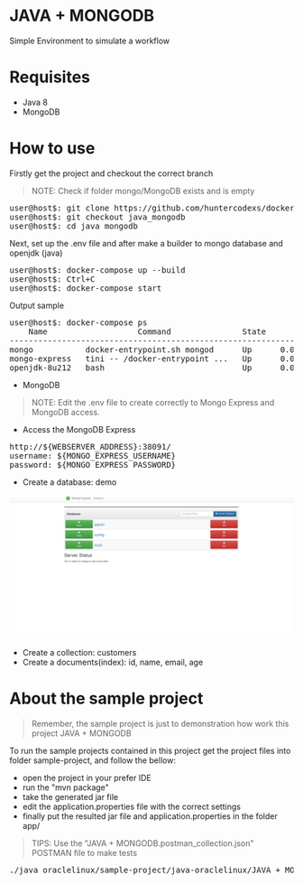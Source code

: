 # JAVA + MONGODB
Simple Environment to simulate a workflow

# Requisites

- Java 8
- MongoDB

# How to use

Firstly get the project and checkout the correct branch

> NOTE: Check if folder mongo/MongoDB exists and is empty

<pre>
user@host$: git clone https://github.com/huntercodexs/docker-series.git .
user@host$: git checkout java_mongodb
user@host$: cd java_mongodb
</pre>

Next, set up the .env file and after make a builder to mongo database and openjdk (java)

<pre>
user@host$: docker-compose up --build
user@host$: Ctrl+C
user@host$: docker-compose start
</pre>

Output sample

<pre>
user@host$: docker-compose ps
    Name                   Command               State                      Ports                    
-----------------------------------------------------------------------------------------------------
mongo           docker-entrypoint.sh mongod      Up      0.0.0.0:27017->27017/tcp,:::27017->27017/tcp
mongo-express   tini -- /docker-entrypoint ...   Up      0.0.0.0:38091->8081/tcp,:::38091->8081/tcp  
openjdk-8u212   bash                             Up      0.0.0.0:38001->38001/tcp,:::38001->38001/tcp
</pre>

- MongoDB

> NOTE: Edit the .env file to create correctly to Mongo Express and MongoDB access.

- Access the MongoDB Express

<pre>
http://${WEBSERVER_ADDRESS}:38091/
username: ${MONGO_EXPRESS_USERNAME}
password: ${MONGO_EXPRESS_PASSWORD}
</pre>

- Create a database: demo

![img.png](./java_mongodb/mongodb/midias/Mongo-Express-Dashboard.png)

- Create a collection: customers
- Create a documents(index): id, name, email, age

# About the sample project

> Remember, the sample project is just to demonstration how work this project JAVA + MONGODB

To run the sample projects contained in this project get the project files into folder sample-project, and follow the bellow:

- open the project in your prefer IDE
- run the "mvn package"
- take the generated jar file
- edit the application.properties file with the correct settings
- finally put the resulted jar file and application.properties in the folder app/

> TIPS: Use the "JAVA + MONGODB.postman_collection.json" POSTMAN file to make tests

<pre>
./java_oraclelinux/sample-project/java-oraclelinux/JAVA + MONGODB.postman_collection.json
</pre>

